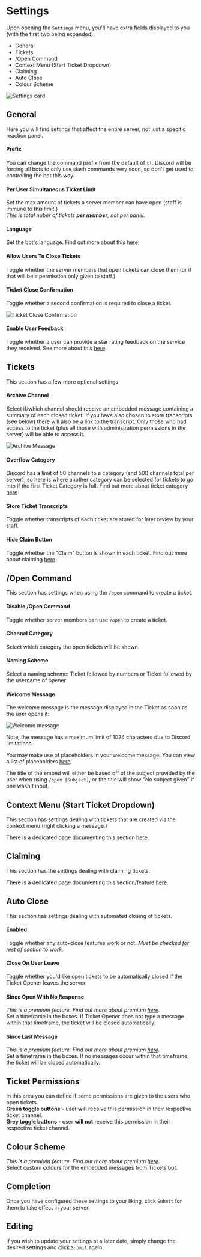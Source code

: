 # Settings
Upon opening the `Settings` menu, you'll have extra fields displayed to you (with the first two being expanded):
- General
- Tickets
- /Open Command
- Context Menu (Start Ticket Dropdown)
- Claiming
- Auto Close
- Colour Scheme

![Settings card](../../img/settings_card.webp)

## General
Here you will find settings that affect the entire server, not just a specific reaction panel.

#### Prefix
You can change the command prefix from the default of `t!`.  Discord will be forcing all bots to only use slash commands very soon, so don't get used to controlling the bot this way.

#### Per User Simultaneous Ticket Limit
Set the max amount of tickets a server member can have open (staff is immune to this limit.)  
*This is total nuber of tickets **per member**, not per panel.*

#### Language
Set the bot's language. Find out more about this [here](../../setup/languages.md).

#### Allow Users To Close Tickets
Toggle whether the server members that open tickets can close them (or if that will be a permission only given to staff.)

#### Ticket Close Confirmation
Toggle whether a second confirmation is required to close a ticket.

![Ticket Close Confirmation](../../img/ticket_close_confirmation.webp)

#### Enable User Feedback
Toggle whether a user can provide a star rating feedback on the service they received. See more about this [here](../../setup/feedback.md).

## Tickets
This section has a few more optional settings.

#### Archive Channel
Select if/which channel should receive an embedded message containing a summary of each closed ticket. If you have also chosen to store transcripts (see below) there will also be a link to the transcript. Only those who had access to the ticket (plus all those with administration permissions in the server) will be able to access it.

![Archive Message](../../img/archive_message.webp)

#### Overflow Category
Discord has a limit of 50 channels to a category (and 500 channels total per server), so here is where another category can be selected for tickets to go into if the first Ticket Category is full. Find out more about ticket category [here](../reaction-panels.md#ticket-category).

#### Store Ticket Transcripts
Toggle whether transcripts of each ticket are stored for later review by your staff.

#### Hide Claim Button
Toggle whether the "Claim" button is shown in each ticket. Find out more about claiming [here](./claiming.md).

## /Open Command
This section has settings when using the `/open` command to create a ticket.

#### Disable /Open Command
Toggle whether server members can use `/open` to create a ticket.

#### Channel Category
Select which category the open tickets will be shown.

#### Naming Scheme
Select a naming scheme:
Ticket followed by numbers or Ticket followed by the username of opener

#### Welcome Message
The welcome message is the message displayed in the Ticket as soon as the user opens it:

![Welcome message](../../img/welcome_message.webp)

Note, the message has a maximum limit of 1024 characters due to Discord limitations.

You may make use of placeholders in your welcome message. You can view a list of placeholders [here](../../setup/placeholders.md).

The title of the embed will either be based off of the subject provided by the user when using `/open [Subject]`, or the title will show "No subject given" if one wasn't input. 

## Context Menu (Start Ticket Dropdown)
This section has settings dealing with tickets that are created via the context menu (right clicking a message.)

There is a dedicated page documenting this section [here](../../features/start-ticket-from-message.md).

## Claiming
This section has the settings dealing with claiming tickets.

There is a dedicated page documenting this section/feature [here](./claiming.md).

## Auto Close
This section has settings dealing with automated closing of tickets.

#### Enabled
Toggle whether any auto-close features work or not.
*Must be checked for rest of section to work.*

#### Close On User Leave
Toggle whether you'd like open tickets to be automatically closed if the Ticket Opener leaves the server.

#### Since Open With No Response
*This is a premium feature. Find out more about premium [here](https://ticketsbot.net/premium).*  
Set a timeframe in the boxes. If Ticket Opener does not type a message within that timeframe, the ticket will be closed automatically.

#### Since Last Message
*This is a premium feature. Find out more about premium [here](https://ticketsbot.net/premium).*  
Set a timeframe in the boxes. If no messages occur within that timeframe, the ticket will be closed automatically.

## Ticket Permissions
In this area you can define if some permissions are given to the users who open tickets.  
**Green toggle buttons** - user **will** receive this permission in their respective ticket channel.  
**Grey toggle buttons** - user **will not** receive this permission in their respective ticket channel.

## Colour Scheme
*This is a premium feature. Find out more about premium [here](https://ticketsbot.net/premium).*  
Select custom colours for the embedded messages from Tickets bot.

## Completion
Once you have configured these settings to your liking, click `Submit` for them to take effect in your server. 

## Editing
If you wish to update your settings at a later date, simply change the desired settings and click `Submit` again.
